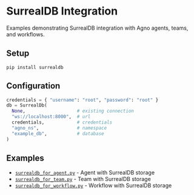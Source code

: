 # SurrealDB Integration

Examples demonstrating SurrealDB integration with Agno agents, teams, and workflows.

## Setup

```shell
pip install surrealdb
```

## Configuration

```python
credentials = { "username": "root", "password": "root" }
db = SurrealDb(
  None,                   # existing connection
  "ws://localhost:8000",  # url
  credentials,            # credentials
  "agno_ns",              # namespace
  "example_db",           # database
)
```

## Examples

- [`surrealdb_for_agent.py`](surrealdb_for_agent.py) - Agent with SurrealDB storage
- [`surrealdb_for_team.py`](surrealdb_for_team.py) - Team with SurrealDB storage
- [`surrealdb_for_workflow.py`](surrealdb_for_workflow.py) - Workflow with SurrealDB storage
